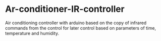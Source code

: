 # Ar-conditioner-IR-controller
 Air conditioning controller with arduino based on the copy of infrared commands from the control for later control based on parameters of time, temperature and humidity.
